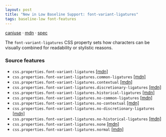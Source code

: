 ```yaml
---
layout: post
title: "New in Low Baseline Support: font-variant-ligatures"
tags: baseline-low font-features
---
```


[caniuse](https://caniuse.com/?search=font-variant-ligatures) · [mdn](https://developer.mozilla.org/en-US/search?q=font-variant-ligatures) · [spec](https://drafts.csswg.org/css-fonts-4/#font-variant-ligatures-prop)

The `font-variant-ligatures` CSS property sets how characters can be visually combined for readability or stylistic reasons.

### Source features

- ``css.properties.font-variant-ligatures`` [[mdn]](https://developer.mozilla.org/en-US/search?q=css.properties.font-variant-ligatures)
- ``css.properties.font-variant-ligatures.common-ligatures`` [[mdn]](https://developer.mozilla.org/en-US/search?q=css.properties.font-variant-ligatures.common-ligatures)
- ``css.properties.font-variant-ligatures.contextual`` [[mdn]](https://developer.mozilla.org/en-US/search?q=css.properties.font-variant-ligatures.contextual)
- ``css.properties.font-variant-ligatures.discretionary-ligatures`` [[mdn]](https://developer.mozilla.org/en-US/search?q=css.properties.font-variant-ligatures.discretionary-ligatures)
- ``css.properties.font-variant-ligatures.historical-ligatures`` [[mdn]](https://developer.mozilla.org/en-US/search?q=css.properties.font-variant-ligatures.historical-ligatures)
- ``css.properties.font-variant-ligatures.no-common-ligatures`` [[mdn]](https://developer.mozilla.org/en-US/search?q=css.properties.font-variant-ligatures.no-common-ligatures)
- ``css.properties.font-variant-ligatures.no-contextual`` [[mdn]](https://developer.mozilla.org/en-US/search?q=css.properties.font-variant-ligatures.no-contextual)
- ``css.properties.font-variant-ligatures.no-discretionary-ligatures`` [[mdn]](https://developer.mozilla.org/en-US/search?q=css.properties.font-variant-ligatures.no-discretionary-ligatures)
- ``css.properties.font-variant-ligatures.no-historical-ligatures`` [[mdn]](https://developer.mozilla.org/en-US/search?q=css.properties.font-variant-ligatures.no-historical-ligatures)
- ``css.properties.font-variant-ligatures.none`` [[mdn]](https://developer.mozilla.org/en-US/search?q=css.properties.font-variant-ligatures.none)
- ``css.properties.font-variant-ligatures.normal`` [[mdn]](https://developer.mozilla.org/en-US/search?q=css.properties.font-variant-ligatures.normal)
